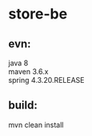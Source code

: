 # store-be </br>
## evn: </br>
java 8 </br>
maven 3.6.x </br>
spring  4.3.20.RELEASE </br>
## build: </br>
mvn clean install </br>